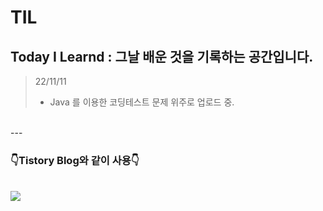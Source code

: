 # **TIL**
## Today I Learnd : 그날 배운 것을 기록하는 공간입니다.

> 22/11/11
> - Java 를 이용한 코딩테스트 문제 위주로 업로드 중.
<br>
---
<br>

###  **👇Tistory Blog와 같이 사용👇**

<br>

<a href="https://seo0h.tistory.com/category/Study" >
<img src="https://img.shields.io/badge/Tistory-TIL-EEEEEE?style=for-the-badge&logo=Tistory&logoColor=white"/></a>
